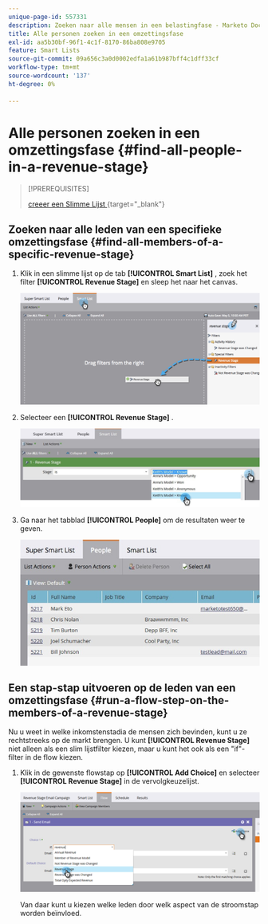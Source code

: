 ```yaml
---
unique-page-id: 557331
description: Zoeken naar alle mensen in een belastingfase - Marketo Docs - Productdocumentatie
title: Alle personen zoeken in een omzettingsfase
exl-id: aa5b30bf-96f1-4c1f-8170-86ba808e9705
feature: Smart Lists
source-git-commit: 09a656c3a0d0002edfa1a61b987bff4c1dff33cf
workflow-type: tm+mt
source-wordcount: '137'
ht-degree: 0%

---
```


# Alle personen zoeken in een omzettingsfase {#find-all-people-in-a-revenue-stage}

>[!PREREQUISITES]
>
>[&#x200B; creeer een Slimme Lijst &#x200B;](/help/marketo/product-docs/core-marketo-concepts/smart-lists-and-static-lists/creating-a-smart-list/create-a-smart-list.md){target="_blank"}

## Zoeken naar alle leden van een specifieke omzettingsfase {#find-all-members-of-a-specific-revenue-stage}

1. Klik in een slimme lijst op de tab **[!UICONTROL Smart List]** , zoek het filter **[!UICONTROL Revenue Stage]** en sleep het naar het canvas.

   ![](assets/draginrevenuefilter.png)

1. Selecteer een **[!UICONTROL Revenue Stage]** .

   ![](assets/two.jpg)

1. Ga naar het tabblad **[!UICONTROL People]** om de resultaten weer te geven.

   ![](assets/peopleresults.jpg)

## Een stap-stap uitvoeren op de leden van een omzettingsfase {#run-a-flow-step-on-the-members-of-a-revenue-stage}

Nu u weet in welke inkomstenstadia de mensen zich bevinden, kunt u ze rechtstreeks op de markt brengen. U kunt **[!UICONTROL Revenue Stage]** niet alleen als een slim lijstfilter kiezen, maar u kunt het ook als een &quot;if&quot;-filter in de flow kiezen.

1. Klik in de gewenste flowstap op **[!UICONTROL Add Choice]** en selecteer **[!UICONTROL Revenue Stage]** in de vervolgkeuzelijst.

   ![](assets/six.png)

   Van daar kunt u kiezen welke leden door welk aspect van de stroomstap worden beïnvloed.
